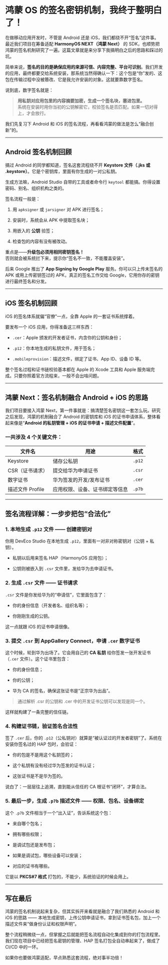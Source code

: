 # 鸿蒙 OS 的签名密钥机制，我终于整明白了！
在做移动应用开发时，不管是 Android 还是 iOS，我们都绕不开“签名”这件事。最近我们项目在筹备适配 **HarmonyOS NEXT（鸿蒙 Next）** 的 SDK，也顺势把鸿蒙的签名机制研究了一遍。这篇文章就是来分享下我搞明白之后的思路和踩过的坑。

简单来说，**签名的目的是确保应用的来源可信、内容完整、平台可识别**。我们开发的应用，最终都要交给系统安装，那系统当然得确认一下：这个包是“你”发的、这包在传输过程中没被篡改、它是我允许安装的对象。这就要靠数字签名。

说到底，数字签名就是：

> **用私钥对应用包里的内容摘要加密，生成一个签名块，塞进包里。**  
> 系统在安装时用你当初的公钥解密它，校验签名是否匹配。如果一切对得上，才会放行。

我们先复习下 Android 和 iOS 的签名流程，再看看鸿蒙的做法是怎么“融合创新”的。

---

## Android 签名机制回顾

搞过 Android 的同学都知道，签名这套流程绕不开 **Keystore 文件（.jks 或 .keystore）**。它是个密钥库，里面有你生成的一对公私钥。

生成方法嘛，Android Studio 自带的工具或者命令行 `keytool` 都能搞。你得设置密码、别名、组织机构之类的。

签名流程一般是：

1. 用 `apksigner` 或 `jarsigner` 对 APK 进行签名；
    
2. 安装时，系统会从 APK 中提取签名块；
    
3. 用嵌入的 **公钥** 验签；
    
4. 检查包的内容有没有被改动。
    

重点是——**升级包必须用相同密钥签名！**  
否则就会被系统拦下来，提示你“签名不一致，不能覆盖安装”。

后来 Google 推出了 **App Signing by Google Play** 服务。你可以只上传未签名的 APK 或用上传密钥签过的 APK，真正的签名工作交给 Google，它用你存的密钥进行最终签名和分发。

---

## iOS 签名机制回顾

iOS 的签名体系就偏“官僚”一点，全靠 Apple 的一套证书系统撑着。

要发布一个 iOS 应用，你得准备这三样东西：

- `.cer`：Apple 颁发的开发者证书，内含你的公钥和身份；
    
- `.p12`：你本地生成的私钥文件，用于签名；
    
- `.mobileprovision`：描述文件，绑定了证书、App ID、设备 ID 等。
    

整个签名过程和证书链校验基本都在 Apple 的 Xcode 工具和 Apple 服务端完成。只要你照着官方流程来，一般不会出啥问题。

---

## 鸿蒙 Next：签名机制融合 Android + iOS 的思路

我们项目要接入鸿蒙 Next，第一件事就是：搞清楚签名密钥这一套怎么玩。研究之后发现，鸿蒙的机制融合了 Android 的密钥库和 iOS 的证书申请体系，整体看起来像是“**Android 的私钥管理 + iOS 的证书申请 + 描述文件配置**”。

### 一共涉及 4 个关键文件：

|文件名|用途|格式|
|---|---|---|
|Keystore|储存公私钥|`.p12`|
|CSR（证书请求）|提交给华为申请证书|`.csr`|
|数字证书|华为签发的开发/发布证书|`.cer`|
|描述文件 Profile|应用权限、设备、证书绑定等信息|`.p7b`|

---

## 签名流程详解：一步步把包“合法化”

### 1. 本地生成 `.p12` 文件 —— 创建密钥对

你用 DevEco Studio 在本地生成 `.p12`，里面有一对非对称密钥对（公钥 + 私钥）。

- 私钥以后用来签名 HAP（HarmonyOS 应用包）；
    
- 公钥则被嵌入到 `.csr` 文件里，发给华为去申请证书。
    

### 2. 生成 `.csr` 文件 —— 证书请求

`.csr` 文件是你发给华为的“申请信”，它里面包含了：

- 你的身份信息（开发者名、组织名等）；
    
- 你刚刚生成的公钥。
    

这一点就跟 iOS 的证书申请很像。

### 3. 提交 `.csr` 到 AppGallery Connect，申请 `.cer` 数字证书

这个时候，轮到华为出场了。它会用自己的 **CA 私钥** 给你签发一张开发证书（`.cer` 文件）。这个证书里包含：

- 你的身份信息；
    
- 你的公钥；
    
- 华为 CA 的签名，确保这张证书是“正宗华为出品”。
 
> 通过解析 .csr 的公钥和 .cer 中的开发证书公钥可以发现是同一个。

这样就构建了一条完整的信任链。

### 4. 构建证书链，验证签名合法性

签了 `.cer` 后，你的 `.p12`（公私钥对）就算是“被认证过的开发者密钥”了。系统在安装你签名过的 HAP 包时，会验证：

- 你的包是不是用这个私钥签的；
    
- 这个私钥有没有经过华为签发的证书认证；
    
- 这张证书是不是华为签的。
    

说白了：一层层往上追溯，直到能从信任的 CA 根证书“闭环”，才算合法。

### 5. 最后一步，生成 `.p7b` 描述文件 —— 权限、包名、设备绑定

这个 `.p7b` 文件相当于一个“出入证”，告诉系统这个包：

- 来自哪个包名；
    
- 拥有哪些权限；
    
- 是调试包还是发布包；
    
- 如果是调试包，哪些设备可以安装；
    
- 对应的证书有哪些。
    

它是以 **PKCS#7 格式** 打包的，不能少，系统验证的时候会用上。

---

## 写在最后

鸿蒙的签名机制说起来复杂，但其实拆开来看就是融合了我们熟悉的 Android 和 iOS 的思路 —— 本地生成密钥，上传公钥申请证书，拿到证书签名包，加上一个描述文件来“做身份认证和权限声明”。

整个流程稍微绕一点，但掌握之后就能把签名流程自动化集成到你的打包流程里。我们现在项目中已经把签名密钥的管理、HAP 签名打包全自动串起来了，做成了 CI/CD 中的一环。

如果你也要做鸿蒙适配，早点熟悉这套流程，绝对事半功倍！
